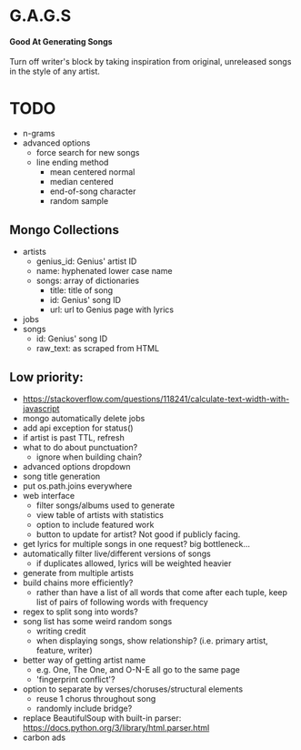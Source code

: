 # G.A.G.S
#### Good At Generating Songs
Turn off writer's block by taking inspiration from original, unreleased songs in the style of any artist.

# TODO
- n-grams
- advanced options
    - force search for new songs
    - line ending method
        - mean centered normal
        - median centered
        - end-of-song character
        - random sample

## Mongo Collections
- artists
    - genius_id: Genius' artist ID
    - name: hyphenated lower case name
    - songs: array of dictionaries
        - title: title of song
        - id: Genius' song ID
        - url: url to Genius page with lyrics
- jobs
- songs
    - id: Genius' song ID
    - raw_text: as scraped from HTML

## Low priority:
- https://stackoverflow.com/questions/118241/calculate-text-width-with-javascript
- mongo automatically delete jobs
- add api exception for status()
- if artist is past TTL, refresh
- what to do about punctuation?
    - ignore when building chain?
- advanced options dropdown
- song title generation
- put os.path.joins everywhere
- web interface
    - filter songs/albums used to generate
    - view table of artists with statistics
    - option to include featured work
    - button to update for artist? Not good if publicly facing.
- get lyrics for multiple songs in one request? big bottleneck...
- automatically filter live/different versions of songs
    - if duplicates allowed, lyrics will be weighted heavier
- generate from multiple artists
- build chains more efficiently? 
    - rather than have a list of all words that come after each tuple, 
      keep list of pairs of following words with frequency
- regex to split song into words?
- song list has some weird random songs
    - writing credit
    - when displaying songs, show relationship? (i.e. primary artist, feature, writer)
- better way of getting artist name
    - e.g. One, The One, and O-N-E all go to the same page
    - 'fingerprint conflict'?
- option to separate by verses/choruses/structural elements
    - reuse 1 chorus throughout song
    - randomly include bridge?
- replace BeautifulSoup with built-in parser: https://docs.python.org/3/library/html.parser.html
- carbon ads

